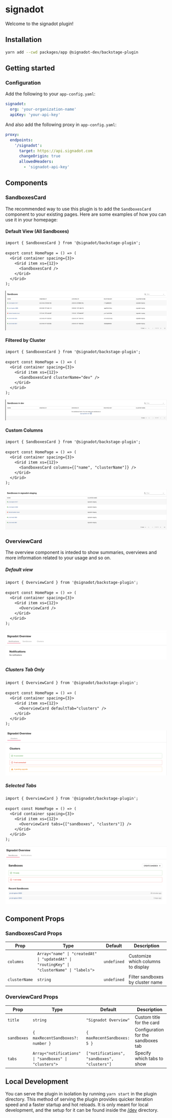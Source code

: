 # signadot

Welcome to the signadot plugin!

## Installation

```bash
yarn add --cwd packages/app @signadot-dev/backstage-plugin
```

## Getting started

### Configuration

Add the following to your `app-config.yaml`:

```yaml
signadot:
  org: 'your-organization-name'
  apiKey: 'your-api-key'
```

And also add the following proxy in `app-config.yaml`:
```yaml
proxy:
  endpoints:
    '/signadot':
      target: https://api.signadot.com
      changeOrigin: true
      allowedHeaders:
        - 'signadot-api-key'
```

## Components

### SandboxesCard

The recommended way to use this plugin is to add the `SandboxesCard` component to your existing pages. Here are some examples of how you can use it in your homepage:

#### Default View (All Sandboxes)
```tsx
import { SandboxesCard } from '@signadot/backstage-plugin';

export const HomePage = () => (
  <Grid container spacing={3}>
    <Grid item xs={12}>
      <SandboxesCard />
    </Grid>
  </Grid>
);
```
![All Sandboxes](https://github.com/signadot/backstage-plugin/blob/main/docs/img/sandboxes-card.png)

#### Filtered by Cluster
```tsx
import { SandboxesCard } from '@signadot/backstage-plugin';

export const HomePage = () => (
  <Grid container spacing={3}>
    <Grid item xs={12}>
      <SandboxesCard clusterName="dev" />
    </Grid>
  </Grid>
);
```
![Dev Cluster Sandboxes](https://github.com/signadot/backstage-plugin/blob/main/docs/img/sandboxes-card-dev.png)

#### Custom Columns
```tsx
import { SandboxesCard } from '@signadot/backstage-plugin';

export const HomePage = () => (
  <Grid container spacing={3}>
    <Grid item xs={12}>
      <SandboxesCard columns={["name", "clusterName"]} />
    </Grid>
  </Grid>
);
```
![Filtered Cluster Sandboxes](https://github.com/signadot/backstage-plugin/blob/main/docs/img/sandboxes-card-filter-columns.png)

### OverviewCard

The overview component is inteded to show summaries, overviews and more information related to your usage and so on.

##### Default view
```tsx
import { OverviewCard } from '@signadot/backstage-plugin';

export const HomePage = () => (
  <Grid container spacing={3}>
    <Grid item xs={12}>
      <OverviewCard />
    </Grid>
  </Grid>
);
```
![Dev Cluster Sandboxes](https://github.com/signadot/backstage-plugin/blob/main/docs/img/overview-all-tabs.png)

##### Clusters Tab Only
```tsx
import { OverviewCard } from '@signadot/backstage-plugin';

export const HomePage = () => (
  <Grid container spacing={3}>
    <Grid item xs={12}>
      <OverviewCard defaultTab="clusters" />
    </Grid>
  </Grid>
);
```
![Clusters Tab](https://github.com/signadot/backstage-plugin/blob/main/docs/img/overview-clusters-tab.png)

##### Selected Tabs
```tsx
import { OverviewCard } from '@signadot/backstage-plugin';

export const HomePage = () => (
  <Grid container spacing={3}>
    <Grid item xs={12}>
      <OverviewCard tabs={["sandboxes", "clusters"]} />
    </Grid>
  </Grid>
);
```
![Two Tabs](https://github.com/signadot/backstage-plugin/blob/main/docs/img/overview-two-tabs.png)

## Component Props

### SandboxesCard Props

| Prop | Type | Default | Description |
|------|------|---------|-------------|
| `columns` | `Array<"name" \| "createdAt" \| "updatedAt" \| "routingKey" \| "clusterName" \| "labels">` | `undefined` | Customize which columns to display |
| `clusterName` | `string` | `undefined` | Filter sandboxes by cluster name |

### OverviewCard Props

| Prop | Type | Default | Description |
|------|------|---------|-------------|
| `title` | `string` | `"Signadot Overview"` | Custom title for the card |
| `sandboxes` | `{ maxRecentSandboxes?: number }` | `{ maxRecentSandboxes: 5 }` | Configuration for the sandboxes tab |
| `tabs` | `Array<"notifications" \| "sandboxes" \| "clusters">` | `["notifications", "sandboxes", "clusters"]` | Specify which tabs to show |

## Local Development

You can serve the plugin in isolation by running `yarn start` in the plugin directory.
This method of serving the plugin provides quicker iteration speed and a faster startup and hot reloads.
It is only meant for local development, and the setup for it can be found inside the [/dev](./dev) directory.
